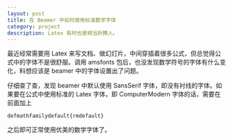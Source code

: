```yaml
---
layout: post
title: 在 Beamer 中如何使用标准数学字体
category: project
description: Latex 有时也是相当折腾人。
---
```


最近经常需要用 Latex 来写文档、做幻灯片，中间穿插着很多公式，但总觉得公式中的字体不是很舒服。调用 amsfonts 包后，也没发现数学符号的字体有什么变化，料想应该是 beamer 中的字体设置出了问题。

仔细查了查，发现 beamer 中默认使用 SansSerif 字体，即没有衬线的字体。如果要在公式中使用标准的 Latex 字体，即 ComputerModern 字体的话，需要在前面加上

    defmathfamilydefault{rmdefault}

之后即可正常使用优美的数学字体了。
